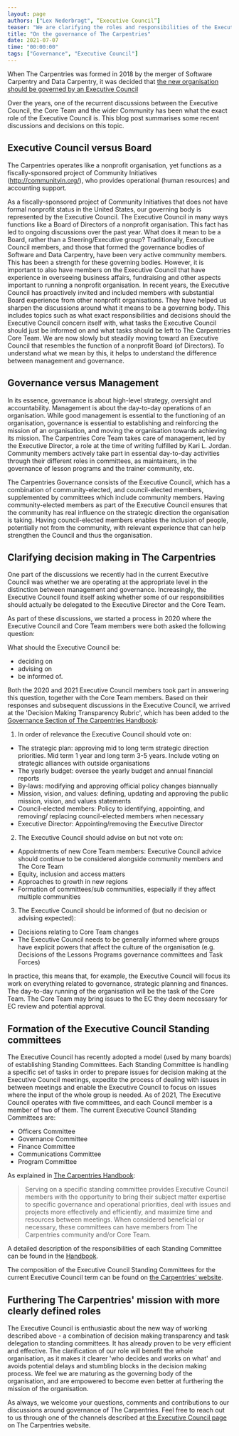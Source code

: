 ```yaml
---
layout: page
authors: ["Lex Nederbragt", “Executive Council”]
teaser: "We are clarifying the roles and responsibilities of the Executive Council"
title: "On the governance of The Carpentries"
date: 2021-07-07
time: "00:00:00"
tags: ["Governance", "Executive Council"]
---
```


When The Carpentries was formed in 2018 by the merger of
Software Carpentry and Data Carpentry, it was decided that [the new organisation
should be governed by an Executive Council](https://carpentries.org/blog/2018/09/executive-committee-structure)

Over the years, one of the recurrent discussions between the Executive Council, the
Core Team and the wider Community has been what the exact role of
the Executive Council is.
This blog post summarises some recent discussions and decisions on this topic.

## Executive Council versus Board

The Carpentries operates like a nonprofit organisation, yet functions as a fiscally-sponsored project of Community Initiatives (http://communityin.org/), who provides operational (human resources) and accounting support.

As a fiscally-sponsored project of Community Initiatives that does not have formal nonprofit status in the United States, our governing body is represented by the Executive Council. The Executive Council in many ways functions like a Board of Directors of a nonprofit organisation.
This fact has led to ongoing discussions over the past year.
What does it mean to be a Board, rather than a Steering/Executive group?
Traditionally, Executive Council members, and those that formed the governance bodies
of Software and Data Carpentry,
have been very active community members.
This has been a strength for these governing bodies.
However, it is important to also have members on the Executive Council that have experience
in overseeing business affairs, fundraising and other aspects
important to running a nonprofit organisation.
In recent years, the Executive Council has proactively invited and included members with substantial Board experience from other nonprofit organisations.
They have helped us sharpen the discussions around what it means to be a governing body. This includes topics such as what exact responsibilities and decisions should the Executive Council concern itself with, what tasks the Executive Council should just be informed on and what tasks should be left to The Carpentries Core Team.
We are now slowly but steadily moving toward an Executive Council that resembles the function of a nonprofit Board (of Directors).
To understand what we mean by this, it helps to understand the difference between
management and governance.

## Governance versus Management

In its essence, governance is about high-level strategy, oversight and accountability.
Management is about the day-to-day operations of an organisation.
While good management is essential to the functioning of an organisation,
governance is essential to establishing and reinforcing the mission of an organisation,
and moving the organisation towards achieving its mission.
The Carpentries Core Team takes care of management,
led by the Executive Director, a role at the time of writing fulfilled by Kari L. Jordan.
Community members actively take part in essential day-to-day activities through their different roles in committees, as maintainers, in the governance of lesson programs and the trainer community, etc.

The Carpentries Governance consists of the Executive Council,
which has a combination of community-elected,
and council-elected members,
supplemented by committees which include  community members.
Having community-elected members as part of the Executive Council
ensures that the community has real influence on the strategic direction
the organisation is taking.
Having council-elected members enables the inclusion of people,
potentially not from the community,
with relevant experience that can help strengthen the Council and thus the organisation.

## Clarifying decision making in The Carpentries   

One part of the discussions we recently had in the current Executive Council
was whether we are operating at the appropriate level in the distinction
between management and governance.
Increasingly, the Executive Council found itself asking whether some of our
responsibilities should actually be delegated to the Executive Director and the Core Team.

As part of these discussions, we started a process in 2020 where the Executive Council
and Core Team members were both asked the following question:

What should the Executive Council be:
* deciding on
* advising on
* be informed of.

Both the 2020 and 2021 Executive Council members took part in answering this question,
together with the Core Team members.
Based on their responses and subsequent discussions in the Executive Council,
we arrived at the 'Decision Making Transparency Rubric',
which has been added to the [Governance Section of The Carpentries Handbook](https://docs.carpentries.org/topic_folders/governance/executive-council.html#executive-council-transparency-in-decision-making):

1. In order of relevance the Executive Council should vote on:

- The strategic plan: approving mid to long term strategic direction priorities. Mid term 1 year and long term 3-5 years. Include voting on strategic alliances with outside organisations
- The yearly budget: oversee the yearly budget and annual financial reports
- By-laws: modifying and approving official policy changes biannually
- Mission, vision, and values: defining, updating and approving the public mission, vision, and values statements
- Council-elected members: Policy to identifying, appointing, and removing/ replacing council-elected members when necessary
- Executive Director: Appointing/removing the Executive Director

2. The Executive Council should advise on but not vote on:

- Appointments of new Core Team members: Executive Council advice should continue to be considered alongside community members and The Core Team
- Equity, inclusion and access matters
- Approaches to growth in new regions
- Formation of committees/sub communities, especially if they affect multiple communities

3. The Executive Council should be informed of (but no decision or advising expected):

- Decisions relating to Core Team changes
- The Executive Council needs to be generally informed where groups have explicit powers that affect the culture of the organisation (e.g. Decisions of the Lessons Programs governance committees and Task Forces)

In practice, this means that, for example, the Executive Council will focus its work on
everything related to governance, strategic planning and finances.
The day-to-day running of the organisation will be the task of the Core Team.
The Core Team may bring issues to the EC they deem necessary for EC review and potential approval.


## Formation of the Executive Council Standing committees

The Executive Council has recently
adopted a model (used by many boards) of establishing Standing Committees.
Each Standing Committee is handling a specific set of tasks in order to prepare issues for
decision making at the Executive Council meetings,
expedite the process of dealing with issues in between meetings
and enable the Executive Council to focus on issues
where the input of the whole group is needed.
As of 2021, The Executive Council operates with five committees, and each Council member
is a member of two of them.
The current Executive Council Standing Committees are:

* Officers Committee
* Governance Committee
* Finance Committee
* Communications Committee
* Program Committee

As explained in [The Carpentries Handbook](https://docs.carpentries.org/topic_folders/governance/executive-council.html#executive-council-s-standing-committees):

> Serving on a specific standing committee provides Executive Council members
> with the opportunity to bring their subject matter expertise
> to specific governance and operational priorities,
> deal with issues and projects more effectively and efficiently,
> and maximize time and resources between meetings.
> When considered beneficial or necessary,
> these committees can have members from The Carpentries community and/or Core Team.

A detailed description of the responsibilities of each Standing Committee
can be found in the [Handbook](https://docs.carpentries.org/topic_folders/governance/executive-council.html#executive-council-s-standing-committees).

The composition of the Executive Council Standing Committees for  the current Executive Council term can be found on [the Carpentries’ website](https://carpentries.org/governance/#carpentries-executive-council-standing-committees).



## Furthering The Carpentries' mission with more clearly defined roles

The Executive Council is enthusiastic about the new way of working described above - a combination of decision making transparency and task delegation to standing committees. It has already proven to be very efficient and effective.
The clarification of our role will benefit the whole organisation,
as it makes it clearer 'who decides and works on what' and avoids potential delays and stumbling blocks in the decision making process.
We feel we are maturing as the governing body of the organisation,
and are empowered to become even better at furthering the mission of the organisation.

As always, we welcome your questions, comments and contributions to our discussions
around governance of The Carpentries.
Feel free to reach out to us through one of the channels described at
[the Executive Council page](https://carpentries.org/governance/)
on The Carpentries website.
